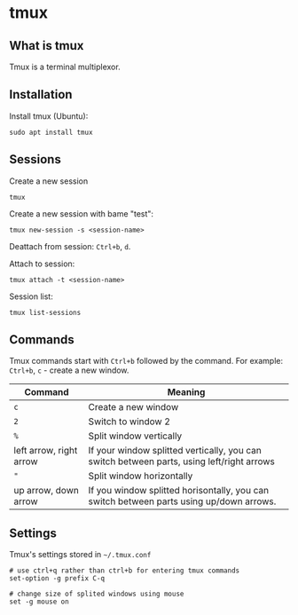 # tmux

## What is tmux

Tmux is a terminal multiplexor.

## Installation

Install tmux (Ubuntu):

```shell
sudo apt install tmux
```

## Sessions

Create a new session

```shell
tmux
```

Create a new session with bame "test":

```shell
tmux new-session -s <session-name>
```

Deattach from session: `Ctrl+b`, `d`.

Attach to session:

```shell
tmux attach -t <session-name>
```

Session list:

```shell
tmux list-sessions
```

## Commands

Tmux commands start with `Ctrl+b` followed by the command. For example: `Ctrl+b`, `c` -
create a new window.

| Command | Meaning                 |
|---------|-------------------------|
| `c`     | Create a new window     |
| `2`     | Switch to window 2      |
| `%` | Split window vertically |
| left arrow, right arrow | If your window splitted vertically, you can switch between parts, using left/right arrows |
| `"` | Split window horizontally|
| up arrow, down arrow | If you window splitted horisontally, you can switch between parts using up/down arrows.|

## Settings

Tmux's settings stored in `~/.tmux.conf`

```
# use ctrl+q rather than ctrl+b for entering tmux commands
set-option -g prefix C-q

# change size of splited windows using mouse
set -g mouse on
```